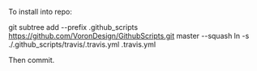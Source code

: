 To install into repo:


git subtree add --prefix .github_scripts https://github.com/VoronDesign/GithubScripts.git master --squash
ln -s ./.github_scripts/travis/.travis.yml .travis.yml

Then commit.
